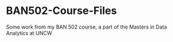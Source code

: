 # BAN502-Course-Files
Some work from my BAN 502 course, a part of the Masters in Data Analytics at UNCW
